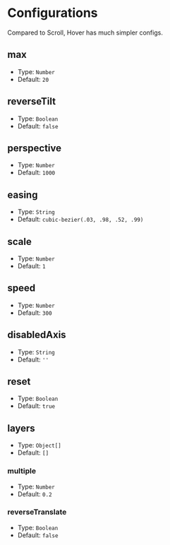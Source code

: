 # Configurations
Compared to Scroll, Hover has much simpler configs.

## max
- Type: `Number`
- Default: `20`

## reverseTilt
- Type: `Boolean`
- Default: `false`

## perspective
- Type: `Number`
- Default: `1000`

## easing
- Type: `String`
- Default: `cubic-bezier(.03, .98, .52, .99)`

## scale
- Type: `Number`
- Default: `1`

## speed
- Type: `Number`
- Default: `300`

## disabledAxis
- Type: `String`
- Default: `''`

## reset
- Type: `Boolean`
- Default: `true`

## layers
- Type: `Object[]`
- Default: `[]`

### multiple
- Type: `Number`
- Default: `0.2`

### reverseTranslate
- Type: `Boolean`
- Default: `false`

